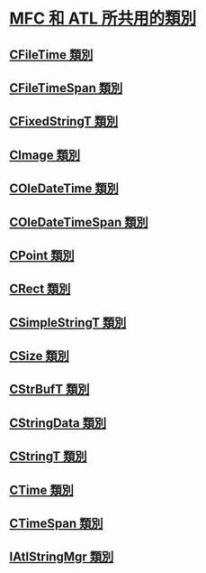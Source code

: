 # <a name="classes-shared-by-mfc-and-atlclasses-shared-by-mfc-and-atlmd"></a>[MFC 和 ATL 所共用的類別](classes-shared-by-mfc-and-atl.md)
## <a name="cfiletime-classcfiletime-classmd"></a>[CFileTime 類別](cfiletime-class.md)
## <a name="cfiletimespan-classcfiletimespan-classmd"></a>[CFileTimeSpan 類別](cfiletimespan-class.md)
## <a name="cfixedstringt-classcfixedstringt-classmd"></a>[CFixedStringT 類別](cfixedstringt-class.md)
## <a name="cimage-classcimage-classmd"></a>[CImage 類別](cimage-class.md)
## <a name="coledatetime-classcoledatetime-classmd"></a>[COleDateTime 類別](coledatetime-class.md)
## <a name="coledatetimespan-classcoledatetimespan-classmd"></a>[COleDateTimeSpan 類別](coledatetimespan-class.md)
## <a name="cpoint-classcpoint-classmd"></a>[CPoint 類別](cpoint-class.md)
## <a name="crect-classcrect-classmd"></a>[CRect 類別](crect-class.md)
## <a name="csimplestringt-classcsimplestringt-classmd"></a>[CSimpleStringT 類別](csimplestringt-class.md)
## <a name="csize-classcsize-classmd"></a>[CSize 類別](csize-class.md)
## <a name="cstrbuft-classcstrbuft-classmd"></a>[CStrBufT 類別](cstrbuft-class.md)
## <a name="cstringdata-classcstringdata-classmd"></a>[CStringData 類別](cstringdata-class.md)
## <a name="cstringt-classcstringt-classmd"></a>[CStringT 類別](cstringt-class.md)
## <a name="ctime-classctime-classmd"></a>[CTime 類別](ctime-class.md)
## <a name="ctimespan-classctimespan-classmd"></a>[CTimeSpan 類別](ctimespan-class.md)
## <a name="iatlstringmgr-classiatlstringmgr-classmd"></a>[IAtlStringMgr 類別](iatlstringmgr-class.md)
